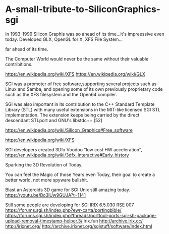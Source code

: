 # A-small-tribute-to-SiliconGraphics-sgi

In 1993-1999 Silicon Graphis was so ahead of its time...it's impreessive even today.
Developed GLX, OpenGL for X,
XFS File System...

far ahead of its time.

The Computer World would never be the same without their valuable contribitions.

https://en.wikipedia.org/wiki/XFS
https://en.wikipedia.org/wiki/GLX

SGI was a promoter of free software,supporting several projects such as Linux and Samba, and opening some of its own previously proprietary code such as the XFS filesystem and the Open64 compiler.

SGI was also important in its contribution to the C++ Standard Template Library (STL) with many useful extensions in the MIT-like licensed SGI STL implementation. The extension keeps being carried by the direct descendant STLport and GNU's libstdc++.[52] 

https://en.wikipedia.org/wiki/Silicon_Graphics#Free_software

https://en.wikipedia.org/wiki/XFS

SGI developers created 3Dfx Voodoo "low cost HW acceleration",
https://en.wikipedia.org/wiki/3dfx_Interactive#Early_history

Sparking the 3D Revolution of Today.

You can feel the Magic of those Years even Today, their goal to create a better world, not more spyware bullshit.

Blast an Asteroids 3D game for SGI Unix still amazing today.
https://youtu.be/Bo3lUw9GUJA?t=1141

Still some people are developing for SGI IRIX 6.5.030 RSE 007
https://forums.sgi.sh/index.php?ewr-carta/portingbible/
https://forums.sgi.sh/index.php?threads/porttool-ports-sgi-sh-package-upload-removal-timestamp-helper.3/
irix.fun
http://archive.irix.cc/
http://irixnet.org/
http://archive.irixnet.org/sgistuff/software/index.html
